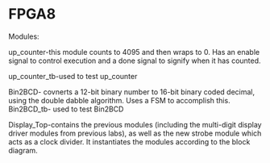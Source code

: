 # FPGA8
Modules:

up_counter-this module counts to 4095 and then wraps to 0. Has an enable signal to control execution and a done signal to signify when it has counted.

up_counter_tb-used to test up_counter

Bin2BCD- covnerts a 12-bit binary number to 16-bit binary coded decimal, using the double dabble algorithm. Uses a FSM to accomplish this.
Bin2BCD_tb- used to test Bin2BCD

Display_Top-contains the previous modules (including the multi-digit display driver modules from previous labs), as well as the new strobe module which acts as a clock divider.
It instantiates the modules according to the block diagram.
